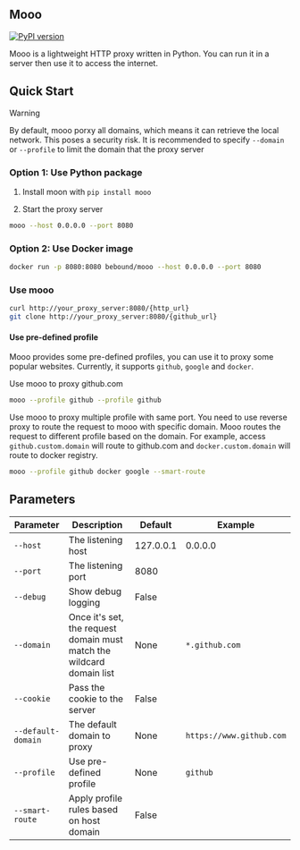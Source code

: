 Mooo
---------

[![PyPI version](https://badge.fury.io/py/mooo.svg)](https://badge.fury.io/py/mooo)

Mooo is a lightweight HTTP proxy written in Python. You can run it in a server then use it to access the internet.

## Quick Start

> [!WARNING]
> By default, mooo porxy all domains, which means it can retrieve the local network. This poses a security risk.
> It is recommended to specify `--domain` or `--profile` to limit the domain that the proxy server

### Option 1: Use Python package

1. Install moon with `pip install mooo`

2. Start the proxy server

```bash
mooo --host 0.0.0.0 --port 8080
```


### Option 2: Use Docker image

```bash
docker run -p 8080:8080 bebound/mooo --host 0.0.0.0 --port 8080
```

### Use mooo

```bash
curl http://your_proxy_server:8080/{http_url}
git clone http://your_proxy_server:8080/{github_url}
```

#### Use pre-defined profile

Mooo provides some pre-defined profiles, you can use it to proxy some popular websites. Currently, it supports `github`, `google` and `docker`.

Use mooo to proxy github.com
```bash
mooo --profile github --profile github
```

Use mooo to proxy multiple profile with same port. You need to use reverse proxy to route the request to mooo with specific domain. Mooo routes the request to different profile based on the domain. For example, access `github.custom.domain` will route to github.com and `docker.custom.domain` will route to docker registry.
```bash
mooo --profile github docker google --smart-route
```

## Parameters

| Parameter          | Description                                                           | Default   | Example                  |
|--------------------|-----------------------------------------------------------------------|-----------|--------------------------|
| `--host`           | The listening host                                                    | 127.0.0.1 | 0.0.0.0                  |
| `--port`           | The listening port                                                    | 8080      |                          |
| `--debug`          | Show debug logging                                                    | False     |                          |
| `--domain`         | Once it's set, the request domain must match the wildcard domain list | None      | `*.github.com`           | 
| `--cookie`         | Pass the cookie to the server                                         | False     |                          |
| `--default-domain` | The default domain to proxy                                           | None      | `https://www.github.com` |
| `--profile`        | Use pre-defined profile                                               | None      | `github`                 |
| `--smart-route`    | Apply profile rules based on host domain                              | False     |                          | 
